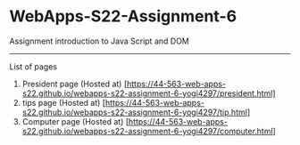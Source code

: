 # WebApps-S22-Assignment-6
Assignment introduction to Java Script and DOM

---
List of pages<br>
1. President page (Hosted at) [https://44-563-web-apps-s22.github.io/webapps-s22-assignment-6-yogi4297/president.html]<br>
2. tips page (Hosted at) [https://44-563-web-apps-s22.github.io/webapps-s22-assignment-6-yogi4297/tip.html]<br>
3. Computer page (Hosted at) [https://44-563-web-apps-s22.github.io/webapps-s22-assignment-6-yogi4297/computer.html]
